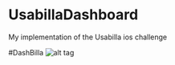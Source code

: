 # UsabillaDashboard
My implementation of the Usabilla ios challenge

#DashBilla
![alt tag](https://s16.postimg.org/ppm92xjol/Dashbilla_logo.png)
